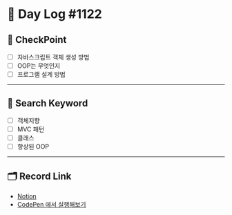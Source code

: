 # __🎥 Day Log #1122__

## 📌 __CheckPoint__
- [ ] 자바스크립트 객체 생성 방법
- [ ] OOP는 무엇인지
- [ ] 프로그램 설계 방법 
---
## 🔖 __Search Keyword__
- [ ] 객체지향
- [ ] MVC 패턴
- [ ] 클래스
- [ ] 향상된 OOP 
---
## 🗂 __Record Link__
- [Notion]()
- [CodePen 에서 실행해보기](https://codepen.io/hemudi/pen/VwzgVbj)